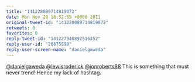 ```yaml
---
title: "141228089714819072"
date: Mon Nov 28 18:52:55 +0000 2011
original-tweet-id: "141228089714819072"
retweets: 0
favorites: 0
reply-tweet-id: "141227940892516352"
reply-user-id: "26875990"
reply-user-screen-name: "danielgaweda"
---
```

<a href="https://twitter.com/danielgaweda">@danielgaweda</a> <a href="https://twitter.com/lewisroderick">@lewisroderick</a> <a href="https://twitter.com/jonroberts88">@jonroberts88</a> This is something that must never trend! Hence my lack of hashtag.
